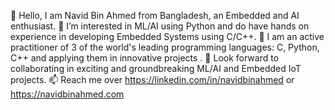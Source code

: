 👋 Hello, I am Navid Bin Ahmed from Bangladesh, an Embedded and AI enthusiast.
👀 I’m interested in ML/AI using Python and do have hands on experience in developing Embedded Systems using C/C++.
🌱 I am an active practitioner of 3 of the world's leading programming languages: C, Python, C++ and applying them in innovative projects .
💞️ Look forward to collaborating in exciting and groundbreaking ML/AI and Embedded IoT projects.
📫 Reach me over https://linkedin.com/in/navidbinahmed or https://navidbinahmed.com
